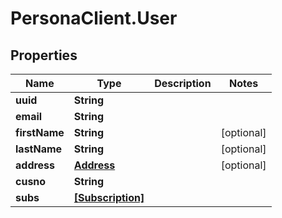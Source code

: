 # PersonaClient.User

## Properties
Name | Type | Description | Notes
------------ | ------------- | ------------- | -------------
**uuid** | **String** |  | 
**email** | **String** |  | 
**firstName** | **String** |  | [optional] 
**lastName** | **String** |  | [optional] 
**address** | [**Address**](Address.md) |  | [optional] 
**cusno** | **String** |  | 
**subs** | [**[Subscription]**](Subscription.md) |  | 


